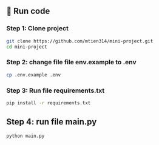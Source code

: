 ## 🚀 Run code

### Step 1: Clone project
```bash
git clone https://github.com/mtien314/mini-project.git
cd mini-project
```

### Step 2: change file file env.example to .env
```bash
cp .env.example .env
```
### Step 3: Run file requirements.txt
```bash
pip install -r requirements.txt
```
## Step 4: run file main.py 
```bash
python main.py
```
